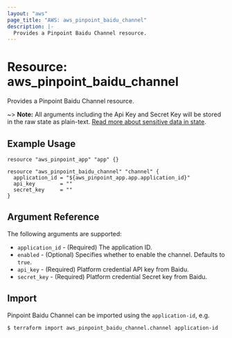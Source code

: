 ```yaml
---
layout: "aws"
page_title: "AWS: aws_pinpoint_baidu_channel"
description: |-
  Provides a Pinpoint Baidu Channel resource.
---
```


# Resource: aws_pinpoint_baidu_channel

Provides a Pinpoint Baidu Channel resource.

~> **Note:** All arguments including the Api Key and Secret Key will be stored in the raw state as plain-text.
[Read more about sensitive data in state](/docs/state/sensitive-data.html).


## Example Usage

```hcl
resource "aws_pinpoint_app" "app" {}

resource "aws_pinpoint_baidu_channel" "channel" {
  application_id = "${aws_pinpoint_app.app.application_id}"
  api_key        = ""
  secret_key     = ""
}
```


## Argument Reference

The following arguments are supported:

* `application_id` - (Required) The application ID.
* `enabled` - (Optional) Specifies whether to enable the channel. Defaults to `true`.
* `api_key` - (Required) Platform credential API key from Baidu.
* `secret_key` - (Required) Platform credential Secret key from Baidu.

## Import

Pinpoint Baidu Channel can be imported using the `application-id`, e.g.

```
$ terraform import aws_pinpoint_baidu_channel.channel application-id
```
